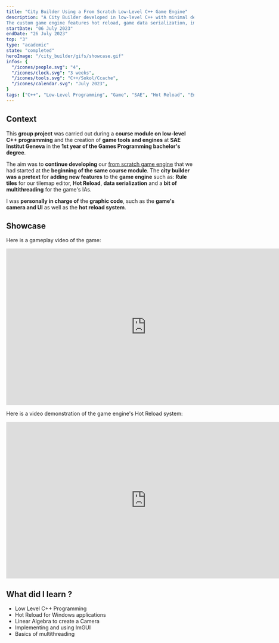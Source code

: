```yaml
---
title: "City Builder Using a From Scratch Low-Level C++ Game Engine"
description: "A City Builder developed in low-level C++ with minimal dependencies.
The custom game engine features hot reload, game data serialization, image, UI, and text rendering, audio decoding and playback, and a built-in tile editor."
startDate: "06 July 2023"
endDate: "26 July 2023"
top: "3"
type: "academic"
state: "completed"
heroImage: "/city_builder/gifs/showcase.gif"
infos: {
  "/icones/people.svg": "4",
  "/icones/clock.svg": "3 weeks",
  "/icones/tools.svg": "C++/Sokol/Ccache",
  "/icones/calendar.svg": "July 2023",
}
tags: ["C++", "Low-Level Programming", "Game", "SAE", "Hot Reload", "Engine", "Group"]
---
```


## Context
This **group project** was carried out during a **course module on low-level C++ programming** and the creation of **game tools and engines** at **SAE Institut Geneva** in the **1st year of the Games Programming bachelor's degree**.

The aim was to **continue developing** our [from scratch game engine](/project/bopys-puzzle-adventure--runner-game) that we had started at the **beginning of the same course module**. The **city builder was a pretext** for **adding new features** to the **game engine** such as: **Rule tiles** for our tilemap editor, **Hot Reload**, **data serialization** and a **bit of multithreading** for the game's IAs.

I was **personally in charge of** the **graphic code**, such as the **game's camera and UI** as well as the **hot reload system**.

## Showcase
Here is a gameplay video of the game:
<iframe width="750" height="420" src="https://www.youtube.com/embed/NIFCpFLbMWY?si=sVnPXajlPtknl8Ay" title="YouTube video player" frameborder="0" allow="accelerometer; autoplay; clipboard-write; encrypted-media; gyroscope; picture-in-picture; web-share" referrerpolicy="strict-origin-when-cross-origin" allowfullscreen></iframe>

Here is a video demonstration of the game engine's Hot Reload system:
<iframe width="750" height="420" src="https://www.youtube.com/embed/EjKOrPznPmA?si=HGXVqrWm1sTXQisa" title="YouTube video player" frameborder="0" allow="accelerometer; autoplay; clipboard-write; encrypted-media; gyroscope; picture-in-picture; web-share" referrerpolicy="strict-origin-when-cross-origin" allowfullscreen></iframe>

## What did I learn ?
- Low Level C++ Programming
- Hot Reload for Windows applications
- Linear Algebra to create a Camera
- Implementing and using ImGUI
- Basics of multithreading